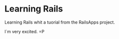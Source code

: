 Learning Rails 
==

Learning Rails whit a tuorial from the RailsApps project. 

I´m very excited. =P